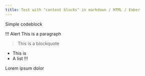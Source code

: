 ```yaml
---
title: Test with "content blocks" in markdown / HTML / Ember
---
```


Simple codeblock

!!! Alert
This is a paragraph
> This is a blockquote
- This is
- A list
!!!

Lorem ipsum dolor